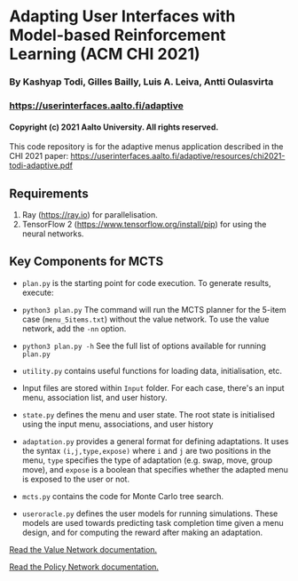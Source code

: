 # Adapting User Interfaces with Model-based Reinforcement Learning (ACM CHI 2021)
### By Kashyap Todi, Gilles Bailly, Luis A. Leiva, Antti Oulasvirta
### https://userinterfaces.aalto.fi/adaptive
#### Copyright (c) 2021 Aalto University. All rights reserved.

This code repository is for the adaptive menus application described in the CHI 2021 paper: https://userinterfaces.aalto.fi/adaptive/resources/chi2021-todi-adaptive.pdf

## Requirements
1. Ray (https://ray.io) for parallelisation.
2. TensorFlow 2 (https://www.tensorflow.org/install/pip) for using the neural networks.

## Key Components for MCTS

* `plan.py` is the starting point for code execution. To generate results, execute:

* ```python3 plan.py```
The command will run the MCTS planner for the 5-item case (`menu_5items.txt`) without the value network. To use the value network, add the `-nn` option.

* ```python3 plan.py -h```
See the full list of options available for running `plan.py`

* `utility.py` contains useful functions for loading data, initialisation, etc.

* Input files are stored within `Input` folder. For each case, there's an input menu, association list, and user history.

* `state.py` defines the menu and user state. The root state is initialised using the input menu, associations, and user history

* `adaptation.py` provides a general format for defining adaptations. It uses the syntax `(i,j,type,expose)` where `i` and `j` are two positions in the menu, `type` specifies the type of adaptation (e.g. swap, move, group move), and `expose` is a boolean that specifies whether the adapted menu is exposed to the user or not.

* `mcts.py` contains the code for Monte Carlo tree search.

* `useroracle.py` defines the user models for running simulations. These models are used towards predicting task completion time given a menu design, and for computing the reward after making an adaptation.

[Read the Value Network documentation.](./value_network/README.md)

[Read the Policy Network documentation.](./policy_network/README.md)